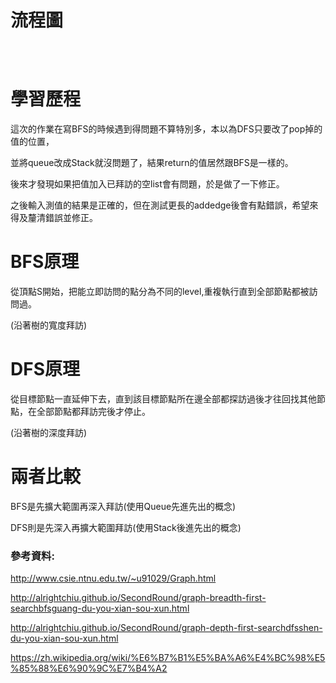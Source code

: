 
# 流程圖

![]()

![]()

![]()

# 學習歷程

這次的作業在寫BFS的時候遇到得問題不算特別多，本以為DFS只要改了pop掉的值的位置，

並將queue改成Stack就沒問題了，結果return的值居然跟BFS是一樣的。

後來才發現如果把值加入已拜訪的空list會有問題，於是做了一下修正。

之後輸入測值的結果是正確的，但在測試更長的addedge後會有點錯誤，希望來得及釐清錯誤並修正。

# BFS原理

從頂點S開始，把能立即訪問的點分為不同的level,重複執行直到全部節點都被訪問過。

(沿著樹的寬度拜訪)

# DFS原理

從目標節點一直延伸下去，直到該目標節點所在邊全部都探訪過後才往回找其他節點，在全部節點都拜訪完後才停止。

(沿著樹的深度拜訪)

# 兩者比較

BFS是先擴大範圍再深入拜訪(使用Queue先進先出的概念)

DFS則是先深入再擴大範圍拜訪(使用Stack後進先出的概念)

### 參考資料:

http://www.csie.ntnu.edu.tw/~u91029/Graph.html

http://alrightchiu.github.io/SecondRound/graph-breadth-first-searchbfsguang-du-you-xian-sou-xun.html

http://alrightchiu.github.io/SecondRound/graph-depth-first-searchdfsshen-du-you-xian-sou-xun.html

https://zh.wikipedia.org/wiki/%E6%B7%B1%E5%BA%A6%E4%BC%98%E5%85%88%E6%90%9C%E7%B4%A2


